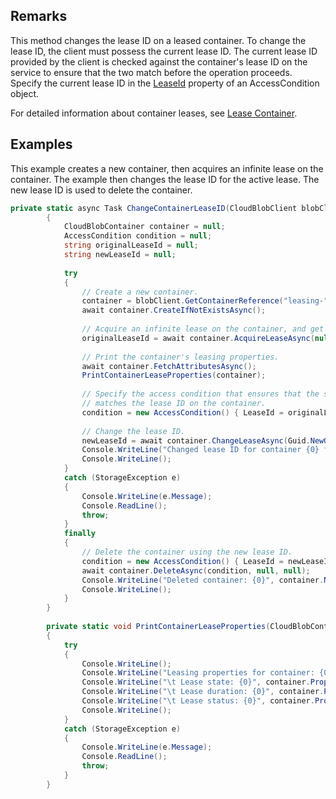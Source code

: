 ## Remarks  
 This method changes the lease ID on a leased container. To change the lease ID, the client must possess the current lease ID. The current lease ID provided by the client is checked against the container's lease ID on the service to ensure that the two match before the operation proceeds. Specify the current lease ID in the [LeaseId](assetId:///P:Microsoft.WindowsAzure.Storage.AccessCondition.LeaseId?qualifyHint=False&autoUpgrade=True) property of an AccessCondition object.  
  
 For detailed information about container leases, see [Lease Container](../Topic/Lease%20Container.md).  
  
## Examples  
 This example creates a new container, then acquires an infinite lease on the container. The example then changes the lease ID for the active lease. The new lease ID is used to delete the container.  
  
```c#  
private static async Task ChangeContainerLeaseID(CloudBlobClient blobClient)  
        {  
            CloudBlobContainer container = null;  
            AccessCondition condition = null;  
            string originalLeaseId = null;  
            string newLeaseId = null;  
  
            try  
            {  
                // Create a new container.  
                container = blobClient.GetContainerReference("leasing-" + Guid.NewGuid());  
                await container.CreateIfNotExistsAsync();  
  
                // Acquire an infinite lease on the container, and get the lease ID.  
                originalLeaseId = await container.AcquireLeaseAsync(null, null);  
  
                // Print the container's leasing properties.  
                await container.FetchAttributesAsync();  
                PrintContainerLeaseProperties(container);  
  
                // Specify the access condition that ensures that the specified lease ID   
                // matches the lease ID on the container.  
                condition = new AccessCondition() { LeaseId = originalLeaseId };  
  
                // Change the lease ID.  
                newLeaseId = await container.ChangeLeaseAsync(Guid.NewGuid().ToString(), condition);  
                Console.WriteLine("Changed lease ID for container {0} from {1} to {2}", container.Name, originalLeaseId, newLeaseId);  
                Console.WriteLine();  
            }  
            catch (StorageException e)  
            {  
                Console.WriteLine(e.Message);  
                Console.ReadLine();  
                throw;  
            }  
            finally  
            {  
                // Delete the container using the new lease ID.  
                condition = new AccessCondition() { LeaseId = newLeaseId };  
                await container.DeleteAsync(condition, null, null);  
                Console.WriteLine("Deleted container: {0}", container.Name);  
                Console.WriteLine();  
            }  
        }  
  
        private static void PrintContainerLeaseProperties(CloudBlobContainer container)  
        {  
            try  
            {  
                Console.WriteLine();  
                Console.WriteLine("Leasing properties for container: {0}", container.Name);  
                Console.WriteLine("\t Lease state: {0}", container.Properties.LeaseState);  
                Console.WriteLine("\t Lease duration: {0}", container.Properties.LeaseDuration);  
                Console.WriteLine("\t Lease status: {0}", container.Properties.LeaseStatus);  
                Console.WriteLine();  
            }  
            catch (StorageException e)  
            {  
                Console.WriteLine(e.Message);  
                Console.ReadLine();  
                throw;  
            }  
        }  
  
```